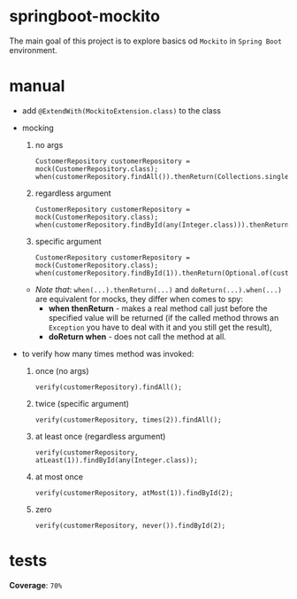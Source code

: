 # springboot-mockito
The main goal of this project is to explore basics od `Mockito` in `Spring Boot` environment.

# manual
* add `@ExtendWith(MockitoExtension.class)` to the class
* mocking
    1. no args
        ```
        CustomerRepository customerRepository = mock(CustomerRepository.class);
        when(customerRepository.findAll()).thenReturn(Collections.singletonList(customer1));
        ```
    
    1. regardless argument
        ```
        CustomerRepository customerRepository = mock(CustomerRepository.class);
        when(customerRepository.findById(any(Integer.class))).thenReturn(Optional.of(customer1));
        ```
    
    1. specific argument
        ```
        CustomerRepository customerRepository = mock(CustomerRepository.class);
        when(customerRepository.findById(1)).thenReturn(Optional.of(customer1));
        ```    
    
    * _Note that_:
        `when(...).thenReturn(...)` and `doReturn(...).when(...)`
        are equivalent for mocks, they differ when comes to spy:
        * **when thenReturn** - makes a real method call just before the specified value will 
        be returned (if the called method throws an `Exception` you have to deal with it and you
        still get the result),
        * **doReturn when** - does not call the method at all.
    
* to verify how many times method was invoked:

    1. once (no args)
        ```
        verify(customerRepository).findAll();
        ```
    
    1. twice (specific argument)
        ```
        verify(customerRepository, times(2)).findAll();
        ```
    
    1. at least once (regardless argument)
        ```
        verify(customerRepository, atLeast(1)).findById(any(Integer.class));
        ```
    
    1. at most once
        ```
        verify(customerRepository, atMost(1)).findById(2);
        ```
    
    1. zero
        ```
        verify(customerRepository, never()).findById(2);
        ```
    
# tests
**Coverage**: `70%`